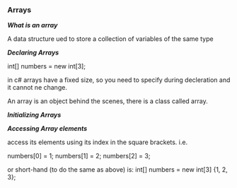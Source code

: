 ### Arrays

***What is an array***

A data structure ued to store a collection of variables of the same type


***Declaring Arrays***

int[] numbers = new int[3];

in c# arrays have a fixed size, so you need to specify during decleration and it cannot ne change.

An array is an object behind the scenes, there is a class called array. 

***Initializing Arrays***

***Accessing Array elements*** 

access its elements using its index in the square brackets. 
i.e. 

numbers[0] = 1;
numbers[1] = 2;
numbers[2] = 3;

or short-hand (to do the same as above) is:
int[] numbers = new int[3] {1, 2, 3};